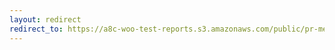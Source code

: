 ```yaml
---
layout: redirect
redirect_to: https://a8c-woo-test-reports.s3.amazonaws.com/public/pr-merge/42961/api/index.html
---
```

